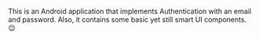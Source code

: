 This is an Android application that implements Authentication with an email and password. Also, it contains some basic yet still smart UI components. 😌
